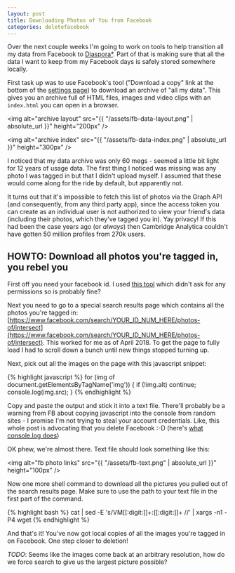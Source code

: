 ```yaml
---
layout: post
title: Downloading Photos of You from Facebook
categories: deletefacebook
---
```


Over the next couple weeks I'm going to work on tools to help transition all my data from Facebook to [Diaspora*](https://diasporafoundation.org/). Part of that is making sure that all the data I want to keep from my Facebook days is safely stored somewhere locally.

First task up was to use Facebook's tool ("Download a copy" link at the bottom of the [settings page](https://www.facebook.com/settings)) to download an archive of "all my data". This gives you an archive full of HTML files, images and video clips with an `index.html` you can open in a browser.

<img alt="archive layout" src="{{ "/assets/fb-data-layout.png" | absolute_url }}" height="200px" />

<img alt="archive index" src="{{ "/assets/fb-data-index.png" | absolute_url }}" height="300px" />

I noticed that my data archive was only 60 megs - seemed a little bit light for 12 years of usage data. The first thing I noticed was missing was any photo I was tagged in but that I didn't upload myself. I assumed that these would come along for the ride by default, but apparently not.

It turns out that it's impossible to fetch this list of photos via the Graph API (and consequently, from any third party app), since the access token you can create as an individual user is not authorized to view your friend's data (including their photos, which they've tagged you in). Yay privacy! If this had been the case years ago (or _always_) then Cambridge Analytica couldn't have gotten 50 million profiles from 270k users.

## HOWTO: Download all photos you're tagged in, you rebel you

First off you need your facebook id. I used [this tool](https://zerohacks.com/find-facebook-id/) which didn't ask for any permissions so is probably fine?

Next you need to go to a special search results page which contains all the photos you're tagged in: [https://www.facebook.com/search/YOUR_ID_NUM_HERE/photos-of/intersect](https://www.facebook.com/search/YOUR_ID_NUM_HERE/photos-of/intersect). This worked for me as of April 2018. To get the page to fully load I had to scroll down a bunch until new things stopped turning up.

Next, pick out all the images on the page with this javascript snippet:

{% highlight javascript %}
for (img of document.getElementsByTagName('img')) { if (!img.alt) continue; console.log(img.src); }
{% endhighlight %}

Copy and paste the output and stick it into a text file. There'll probably be a warning from FB about copying javascript into the console from random sites - I promise I'm not trying to steal your account credentials. Like, this whole post is advocating that you delete Facebook :-D (here's [what console.log does](https://developer.mozilla.org/en-US/docs/Web/API/Console/log))

OK phew, we're almost there. Text file should look something like this:

<img alt="fb photo links" src="{{ "/assets/fb-text.png" | absolute_url }}" height="100px" />

Now one more shell command to download all the pictures you pulled out of the search results page. Make sure to use the path to your text file in the first part of the command.

{% highlight bash %}
cat <your file here> | sed -E 's/VM[[:digit:]]+:[[:digit:]]+ //' | xargs -n1 -P4 wget
{% endhighlight %}

And that's it! You've now got local copies of all the images you're tagged in on Facebook. One step closer to deletion!

_TODO_: Seems like the images come back at an arbitrary resolution, how do we force search to give us the largest picture possible?
